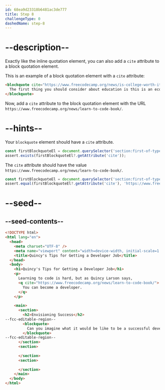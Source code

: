 ```yaml
---
id: 68ea9d23318b6481ac3de777
title: Step 8
challengeType: 0
dashedName: step-8
---
```


# --description--

Exactly like the inline quotation element, you can also add a `cite` attribute to a block quotation element. 

This is an example of a block quotation element with a `cite` attribute:

```html
<blockquote cite="https://www.freecodecamp.org/news/is-college-worth-it/">
  The first thing you should consider about education is this is an economic decision.
</blockquote>
```

Now, add a `cite` attribute to the block quotation element with the URL `https://www.freecodecamp.org/news/learn-to-code-book/`.

# --hints--

Your `blockquote` element should have a `cite` attribute.

```js
const firstBlockquoteEl = document.querySelector('section:first-of-type > h2 + blockquote');
assert.exists(firstBlockquoteEl?.getAttribute('cite'));
```

The `cite` attribute should have the value `https://www.freecodecamp.org/news/learn-to-code-book/`.

```js
const firstBlockquoteEl = document.querySelector('section:first-of-type > h2 + blockquote');
assert.equal(firstBlockquoteEl?.getAttribute('cite'), 'https://www.freecodecamp.org/news/learn-to-code-book/');
```

# --seed--

## --seed-contents--

```html
<!DOCTYPE html>
<html lang="en">
  <head>
    <meta charset="UTF-8" />
    <meta name="viewport" content="width=device-width, initial-scale=1.0" />
    <title>Quincy's Tips for Getting a Developer Job</title>
  </head>
  <body>
    <h1>Quincy's Tips for Getting a Developer Job</h1>
    <p>
      Learning to code is hard, but as Quincy Larson says, 
      <q cite="https://www.freecodecamp.org/news/learn-to-code-book/">
        You can become a developer.
      </q>
    </p>
    
    <main>
      <section>
        <h2>Envisioning Success</h2>
--fcc-editable-region--
        <blockquote>
          Can you imagine what it would be like to be a successful developer? To have built software systems that people rely upon?
        </blockquote>  
--fcc-editable-region--
      </section>
      <section>
        
      </section>
      <section>
        
      </section>
    </main>
  </body>
</html>
```
